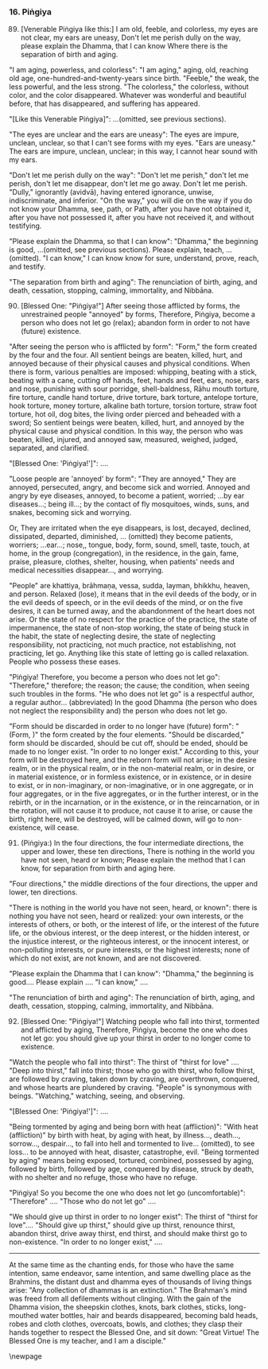 ### 16. Piṅgiya

89. [Venerable Piṅgiya like this:] I am old, feeble, and colorless, my eyes are
    not clear, my ears are uneasy,
Don't let me perish dully on the way, please explain the Dhamma, that I can know
Where there is the separation of birth and aging.

"I am aging, powerless, and colorless": "I am aging," aging, old, reaching old
age, one-hundred-and-twenty-years since birth. "Feeble," the weak, the less
powerful, and the less strong. "The colorless," the colorless, without color,
and the color disappeared. Whatever was wonderful and beautiful before, that has
disappeared, and suffering has appeared.

"[Like this Venerable Piṅgiya]": ...(omitted, see previous sections).

"The eyes are unclear and the ears are uneasy": The eyes are impure, unclean,
unclear, so that I can't see forms with my eyes. "Ears are uneasy." The ears are
impure, unclean, unclear; in this way, I cannot hear sound with my ears.

"Don't let me perish dully on the way": "Don't let me perish," don't let me
perish, don't let me disappear, don't let me go away. Don't let me perish.
"Dully," ignorantly (avidvā), having entered ignorance, unwise, indiscriminate,
and inferior. "On the way," you will die on the way if you do not know your
Dhamma, see, path, or Path, after you have not obtained it, after you have not
possessed it, after you have not received it, and without testifying.

"Please explain the Dhamma, so that I can know": "Dhamma," the beginning is
good, ...(omitted, see previous sections). Please explain, teach, ...(omitted).
"I can know," I can know know for sure, understand, prove, reach, and testify.

"The separation from birth and aging": The renunciation of birth, aging, and
death, cessation, stopping, calming, immortality, and Nibbāna.

90. [Blessed One: "Piṅgiya!"] After seeing those afflicted by forms, the
    unrestrained people "annoyed" by forms,
Therefore, Piṅgiya, become a person who does not let go (relax); abandon form in
    order to not have (future) existence.

"After seeing the person who is afflicted by form": "Form," the form created by
the four and the four. All sentient beings are beaten, killed, hurt, and annoyed
because of their physical causes  and physical conditions. When there is form,
various penalties are imposed: whipping, beating with a stick, beating with a
cane, cutting off hands, feet, hands and feet, ears, nose, ears and nose,
punishing with sour porridge, shell-baldness, Rāhu mouth torture, fire torture,
candle hand torture, drive torture, bark torture, antelope torture, hook
torture, money torture, alkaline bath torture, torsion torture, straw foot
torture, hot oil, dog bites, the living order pierced and beheaded with a sword;
So sentient beings were beaten, killed, hurt, and annoyed by the physical cause
and physical condition. In this way, the person who was beaten, killed, injured,
and annoyed saw, measured, weighed, judged, separated, and clarified.

"[Blessed One: 'Piṅgiya!']": ....

"Loose people are 'annoyed' by form": "They are annoyed," They are annoyed,
persecuted, angry, and become sick and worried. Annoyed and angry by eye
diseases, annoyed, to become a patient, worried; ...by ear diseases...; being
ill...; by the contact of fly mosquitoes, winds, suns, and snakes, becoming sick
and worrying.

Or, They are irritated when the eye disappears, is lost, decayed, declined,
dissipated, departed, diminished, ... (omitted) they become patients, worriers;
...ear...; nose,, tongue, body, form, sound, smell, taste, touch, at home, in
the group (congregation), in the residence, in the gain, fame, praise, pleasure,
clothes, shelter, housing, when patients' needs and medical necessities
disappear..., and worrying.

"People" are khattiya, brāhmaṇa, vessa, sudda, layman, bhikkhu, heaven, and
person. Relaxed (lose), it means that in the evil deeds of the body, or in the
evil deeds of speech, or in the evil deeds of the mind, or on the five desires,
it can be turned away, and the abandonment of the heart does not arise. Or the
state of no respect for the practice of the practice, the state of impermanence,
the state of non-stop working, the state of being stuck in the habit, the state
of neglecting desire, the state of neglecting responsibility, not practicing,
not much practice, not establishing, not practicing, let go. Anything like this
state of letting go is called relaxation. People who possess these eases.

"Piṅgiya! Therefore, you become a person who does not let go": "Therefore,"
therefore; the reason; the cause; the condition, when seeing such troubles in
the forms. "He who does not let go" is a respectful author, a regular author...
(abbreviated) In the good Dhamma (the person who does not neglect the
responsibility and) the person who does not let go.

"Form should be discarded in order to no longer have (future) form": "(Form, )"
the form created by the four elements. "Should be discarded," form should be
discarded, should be cut off, should be ended, should be made to no longer
exist. "In order to no longer exist." According to this, your form will be
destroyed here, and the reborn form will not arise; in the desire realm, or in
the physical realm, or in the non-material realm, or in desire, or in material
existence, or in formless existence, or in existence, or in desire to exist, or
in non-imaginary, or non-imaginative, or in one aggregate, or in four
aggregates, or in the five aggregates, or in the further interest, or in the
rebirth, or in the incarnation, or in the existence, or in the reincarnation, or
in the rotation, will not cause it to produce, not cause it to arise, or cause
the birth, right here, will be destroyed, will be calmed down, will go to
non-existence, will cease.

91. (Piṅgiya:) In the four directions, the four intermediate directions, the
    upper and lower, these ten directions,
There is nothing in the world you have not seen, heard or known;
Please explain the method that I can know, for separation from birth and aging
    here.

"Four directions," the middle directions of the four directions, the upper and
lower, ten directions.

"There is nothing in the world you have not seen, heard, or known": there is
nothing you have not seen, heard or realized: your own interests, or the
interests of others, or both, or the interest of life, or the interest of the
future life, or the obvious interest, or the deep interest, or the hidden
interest, or the injustice interest, or the righteous interest, or the innocent
interest, or non-polluting interests, or pure interests, or the highest
interests; none of  which do not exist, are not known, and are not discovered.

"Please explain the Dhamma that I can know": "Dhamma," the beginning is
good.... Please explain .... "I can know," ....

"The renunciation of birth and aging": The renunciation of birth, aging, and
death, cessation, stopping, calming, immortality, and Nibbāna.

92. [Blessed One: "Piṅgiya!"] Watching people who fall into thirst,
    tormented and afflicted by aging,
Therefore, Piṅgiya, become the one who does not let go: you should give up
    your thirst in order to no longer come to existence.

"Watch the people who fall into thirst": The thirst of "thirst for love" ....
"Deep into thirst," fall into thirst; those who go with thirst, who follow
thirst, are followed by craving, taken down by craving, are overthrown,
conquered, and whose hearts are plundered by craving. "People" is synonymous
with beings. "Watching," watching, seeing, and observing.

"[Blessed One: 'Piṅgiya!']": ....

"Being tormented by aging and being born with heat (affliction)": "With heat
(affliction)" by birth with heat, by aging with heat, by illness..., death...,
sorrow..., despair..., to fall into hell and tormented to live... (omitted), to
see loss... to be annoyed with heat, disaster, catastrophe, evil. "Being
tormented by aging" means being exposed, tortured, combined, possessed by aging,
followed by birth, followed by age, conquered by disease, struck by death, with
no shelter and no refuge, those who have no refuge.

"Piṅgiya! So you become the one who does not let go (uncomfortable)":
"Therefore" .... "Those who do not let go" ....

"We should give up thirst in order to no longer exist": The thirst of "thirst
for love".... "Should give up thirst," should give up thirst, renounce thirst,
abandon thirst, drive away thirst, end thirst, and should make thirst go to
non-existence. "In order to no longer exist," ....

---

At the same time as the chanting ends, for those who have the same intention,
same endeavor, same intention, and same dwelling place as the Brahmins, the
distant dust and dhamma eyes of thousands of living things arise: "Any
collection of dhammas is an extinction." The Brahman's mind was freed from all
defilements without clinging. With the gain of the Dhamma vision, the sheepskin
clothes, knots, bark clothes, sticks, long-mouthed water bottles, hair and
beards disappeared, becoming bald heads, robes and cloth clothes, overcoats,
bowls, and clothes; they clasp their hands together to respect the Blessed One,
and sit down: "Great Virtue! The Blessed One is my teacher, and I am a
disciple."

\newpage
